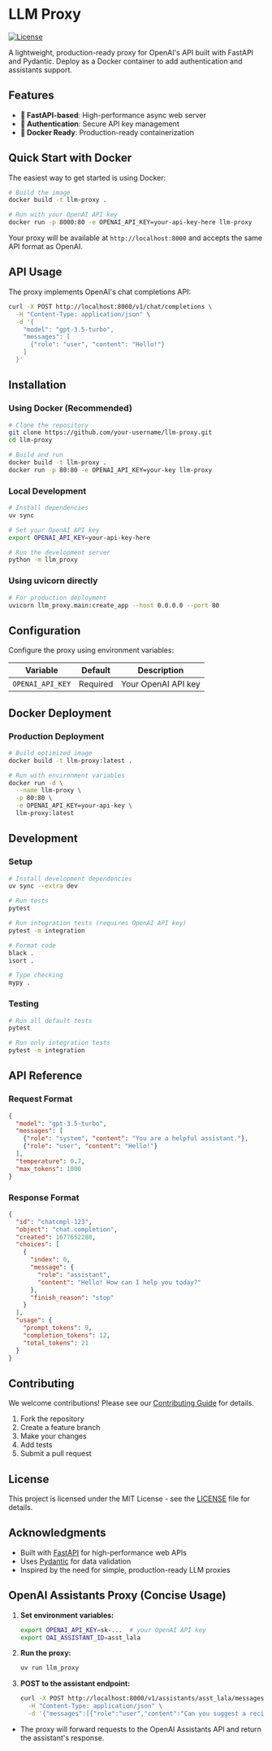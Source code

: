 # LLM Proxy

[![License](https://img.shields.io/badge/license-MIT-blue.svg)](LICENSE)

A lightweight, production-ready proxy for OpenAI's API built with FastAPI and Pydantic. Deploy as a Docker container to add authentication and assistants support.

## Features

- **🚀 FastAPI-based**: High-performance async web server
- **🔐 Authentication**: Secure API key management
- **🐳 Docker Ready**: Production-ready containerization

## Quick Start with Docker

The easiest way to get started is using Docker:

```bash
# Build the image
docker build -t llm-proxy .

# Run with your OpenAI API key
docker run -p 8000:80 -e OPENAI_API_KEY=your-api-key-here llm-proxy
```

Your proxy will be available at `http://localhost:8000` and accepts the same API format as OpenAI.

## API Usage

The proxy implements OpenAI's chat completions API:

```bash
curl -X POST http://localhost:8000/v1/chat/completions \
  -H "Content-Type: application/json" \
  -d '{
    "model": "gpt-3.5-turbo",
    "messages": [
      {"role": "user", "content": "Hello!"}
    ]
  }'
```

## Installation

### Using Docker (Recommended)

```bash
# Clone the repository
git clone https://github.com/your-username/llm-proxy.git
cd llm-proxy

# Build and run
docker build -t llm-proxy .
docker run -p 80:80 -e OPENAI_API_KEY=your-key llm-proxy
```

### Local Development

```bash
# Install dependencies
uv sync

# Set your OpenAI API key
export OPENAI_API_KEY=your-api-key-here

# Run the development server
python -m llm_proxy
```

### Using uvicorn directly

```bash
# For production deployment
uvicorn llm_proxy.main:create_app --host 0.0.0.0 --port 80
```

## Configuration

Configure the proxy using environment variables:

| Variable | Default | Description |
|----------|---------|-------------|
| `OPENAI_API_KEY` | Required | Your OpenAI API key |


## Docker Deployment

### Production Deployment

```bash
# Build optimized image
docker build -t llm-proxy:latest .

# Run with environment variables
docker run -d \
  --name llm-proxy \
  -p 80:80 \
  -e OPENAI_API_KEY=your-api-key \
  llm-proxy:latest
```

## Development

### Setup

```bash
# Install development dependencies
uv sync --extra dev

# Run tests
pytest

# Run integration tests (requires OpenAI API key)
pytest -m integration

# Format code
black .
isort .

# Type checking
mypy .
```

### Testing

```bash
# Run all default tests
pytest

# Run only integration tests
pytest -m integration
```

## API Reference

### Request Format

```json
{
  "model": "gpt-3.5-turbo",
  "messages": [
    {"role": "system", "content": "You are a helpful assistant."},
    {"role": "user", "content": "Hello!"}
  ],
  "temperature": 0.7,
  "max_tokens": 1000
}
```

### Response Format

```json
{
  "id": "chatcmpl-123",
  "object": "chat.completion",
  "created": 1677652288,
  "choices": [
    {
      "index": 0,
      "message": {
        "role": "assistant",
        "content": "Hello! How can I help you today?"
      },
      "finish_reason": "stop"
    }
  ],
  "usage": {
    "prompt_tokens": 9,
    "completion_tokens": 12,
    "total_tokens": 21
  }
}
```

## Contributing

We welcome contributions! Please see our [Contributing Guide](CONTRIBUTING.md) for details.

1. Fork the repository
2. Create a feature branch
3. Make your changes
4. Add tests
5. Submit a pull request

## License

This project is licensed under the MIT License - see the [LICENSE](LICENSE) file for details.

## Acknowledgments

- Built with [FastAPI](https://fastapi.tiangolo.com/) for high-performance web APIs
- Uses [Pydantic](https://github.com/pydantic/pydantic) for data validation
- Inspired by the need for simple, production-ready LLM proxies

## OpenAI Assistants Proxy (Concise Usage)

1. **Set environment variables:**
   ```bash
   export OPENAI_API_KEY=sk-...  # your OpenAI API key
   export OAI_ASSISTANT_ID=asst_lala
   ```

2. **Run the proxy:**
   ```bash
   uv run llm_proxy
   ```

3. **POST to the assistant endpoint:**
   ```bash
   curl -X POST http://localhost:8000/v1/assistants/asst_lala/messages \
     -H "Content-Type: application/json" \
     -d '{"messages":[{"role":"user","content":"Can you suggest a recipe for dinner?"}]}'
   ```

- The proxy will forward requests to the OpenAI Assistants API and return the assistant's response.

